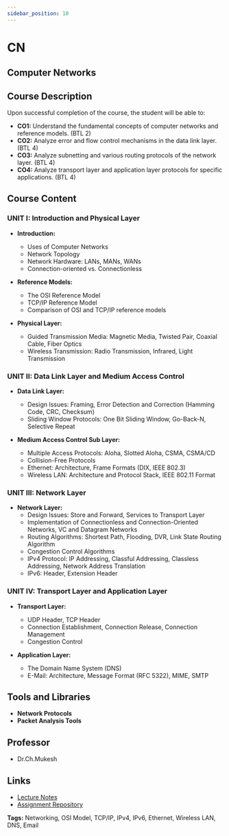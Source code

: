 ```yaml
---
sidebar_position: 10
---
```

# CN

## Computer Networks

## Course Description

Upon successful completion of the course, the student will be able to:
- **CO1:** Understand the fundamental concepts of computer networks and reference models. (BTL 2)
- **CO2:** Analyze error and flow control mechanisms in the data link layer. (BTL 4)
- **CO3:** Analyze subnetting and various routing protocols of the network layer. (BTL 4)
- **CO4:** Analyze transport layer and application layer protocols for specific applications. (BTL 4)

## Course Content

### UNIT I: Introduction and Physical Layer

- **Introduction:**
  - Uses of Computer Networks
  - Network Topology
  - Network Hardware: LANs, MANs, WANs
  - Connection-oriented vs. Connectionless

- **Reference Models:**
  - The OSI Reference Model
  - TCP/IP Reference Model
  - Comparison of OSI and TCP/IP reference models

- **Physical Layer:**
  - Guided Transmission Media: Magnetic Media, Twisted Pair, Coaxial Cable, Fiber Optics
  - Wireless Transmission: Radio Transmission, Infrared, Light Transmission

### UNIT II: Data Link Layer and Medium Access Control

- **Data Link Layer:**
  - Design Issues: Framing, Error Detection and Correction (Hamming Code, CRC, Checksum)
  - Sliding Window Protocols: One Bit Sliding Window, Go-Back-N, Selective Repeat

- **Medium Access Control Sub Layer:**
  - Multiple Access Protocols: Aloha, Slotted Aloha, CSMA, CSMA/CD
  - Collision-Free Protocols
  - Ethernet: Architecture, Frame Formats (DIX, IEEE 802.3)
  - Wireless LAN: Architecture and Protocol Stack, IEEE 802.11 Format

### UNIT III: Network Layer

- **Network Layer:**
  - Design Issues: Store and Forward, Services to Transport Layer
  - Implementation of Connectionless and Connection-Oriented Networks, VC and Datagram Networks
  - Routing Algorithms: Shortest Path, Flooding, DVR, Link State Routing Algorithm
  - Congestion Control Algorithms
  - IPv4 Protocol: IP Addressing, Classful Addressing, Classless Addressing, Network Address Translation
  - IPv6: Header, Extension Header

### UNIT IV: Transport Layer and Application Layer

- **Transport Layer:**
  - UDP Header, TCP Header
  - Connection Establishment, Connection Release, Connection Management
  - Congestion Control

- **Application Layer:**
  - The Domain Name System (DNS)
  - E-Mail: Architecture, Message Format (RFC 5322), MIME, SMTP

## Tools and Libraries

- **Network Protocols**
- **Packet Analysis Tools**

## Professor

- Dr.Ch.Mukesh

## Links

- [Lecture Notes](#)
- [Assignment Repository](#)

**Tags:** Networking, OSI Model, TCP/IP, IPv4, IPv6, Ethernet, Wireless LAN, DNS, Email
